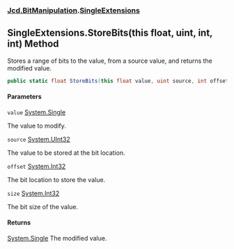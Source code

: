 ### [Jcd.BitManipulation](Jcd.BitManipulation.md 'Jcd.BitManipulation').[SingleExtensions](Jcd.BitManipulation.SingleExtensions.md 'Jcd.BitManipulation.SingleExtensions')

## SingleExtensions.StoreBits(this float, uint, int, int) Method

Stores a range of bits to the value, from a source value, and returns the modified value.

```csharp
public static float StoreBits(this float value, uint source, int offset, int size);
```
#### Parameters

<a name='Jcd.BitManipulation.SingleExtensions.StoreBits(thisfloat,uint,int,int).value'></a>

`value` [System.Single](https://docs.microsoft.com/en-us/dotnet/api/System.Single 'System.Single')

The value to modify.

<a name='Jcd.BitManipulation.SingleExtensions.StoreBits(thisfloat,uint,int,int).source'></a>

`source` [System.UInt32](https://docs.microsoft.com/en-us/dotnet/api/System.UInt32 'System.UInt32')

The value to be stored at the bit location.

<a name='Jcd.BitManipulation.SingleExtensions.StoreBits(thisfloat,uint,int,int).offset'></a>

`offset` [System.Int32](https://docs.microsoft.com/en-us/dotnet/api/System.Int32 'System.Int32')

The bit location to store the value.

<a name='Jcd.BitManipulation.SingleExtensions.StoreBits(thisfloat,uint,int,int).size'></a>

`size` [System.Int32](https://docs.microsoft.com/en-us/dotnet/api/System.Int32 'System.Int32')

The bit size of the value.

#### Returns
[System.Single](https://docs.microsoft.com/en-us/dotnet/api/System.Single 'System.Single')
The modified value.